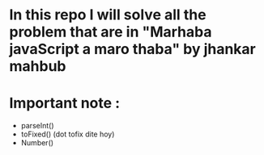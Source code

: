 # In this repo I will solve all the problem that are in "Marhaba javaScript a maro thaba" by jhankar mahbub

# Important note : 
- parseInt()
- toFixed() (dot tofix dite hoy)
- Number()
